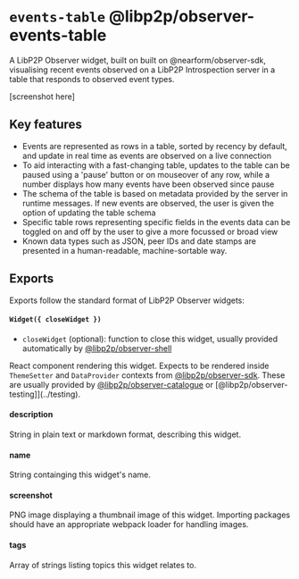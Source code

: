 # `events-table` @libp2p/observer-events-table

A LibP2P Observer widget, built on built on @nearform/observer-sdk, visualising recent events observed on a LibP2P Introspection server in a table that responds to observed event types.

[screenshot here]

## Key features

- Events are represented as rows in a table, sorted by recency by default, and update in real time as events are observed on a live connection
- To aid interacting with a fast-changing table, updates to the table can be paused using a 'pause' button or on mouseover of any row, while a number displays how many events have been observed since pause
- The schema of the table is based on metadata provided by the server in runtime messages. If new events are observed, the user is given the option of updating the table schema
- Specific table rows representing specific fields in the events data can be toggled on and off by the user to give a more focussed or broad view 
- Known data types such as JSON, peer IDs and date stamps are presented in a human-readable, machine-sortable way.

## Exports

Exports follow the standard format of LibP2P Observer widgets:

#### `Widget({ closeWidget })` 

 - `closeWidget` (optional): function to close this widget, usually provided automatically by [@libp2p/observer-shell](../shell)

React component rendering this widget. Expects to be rendered inside `ThemeSetter` and `DataProvider` contexts from [@libp2p/observer-sdk](../sdk). These are usually provided by [@libp2p/observer-catalogue](../catalogue) or [@libp2p/observer-testing]](../testing).

#### description

String in plain text or markdown format, describing this widget. 

#### name

String containging this widget's name.

#### screenshot

PNG image displaying a thumbnail image of this widget. Importing packages should have an appropriate webpack loader for handling images.

#### tags

Array of strings listing topics this widget relates to.
